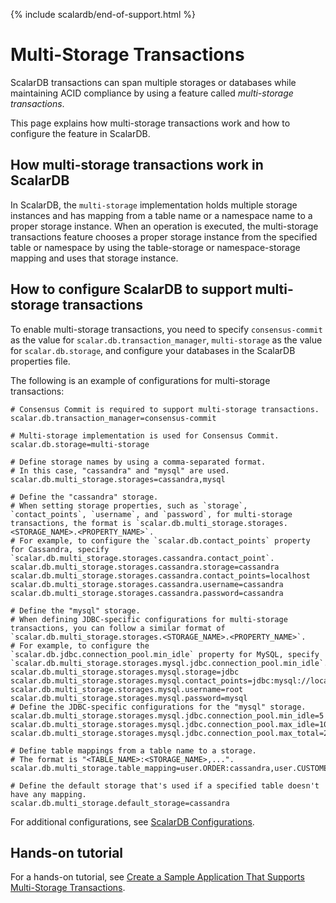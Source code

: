 {% include scalardb/end-of-support.html %}

# Multi-Storage Transactions

ScalarDB transactions can span multiple storages or databases while maintaining ACID compliance by using a feature called *multi-storage transactions*.

This page explains how multi-storage transactions work and how to configure the feature in ScalarDB.

## How multi-storage transactions work in ScalarDB

In ScalarDB, the `multi-storage` implementation holds multiple storage instances and has mapping from a table name or a namespace name to a proper storage instance. When an operation is executed, the multi-storage transactions feature chooses a proper storage instance from the specified table or namespace by using the table-storage or namespace-storage mapping and uses that storage instance.

## How to configure ScalarDB to support multi-storage transactions

To enable multi-storage transactions, you need to specify `consensus-commit` as the value for `scalar.db.transaction_manager`, `multi-storage` as the value for `scalar.db.storage`, and configure your databases in the ScalarDB properties file.

The following is an example of configurations for multi-storage transactions:

```properties
# Consensus Commit is required to support multi-storage transactions.
scalar.db.transaction_manager=consensus-commit

# Multi-storage implementation is used for Consensus Commit.
scalar.db.storage=multi-storage

# Define storage names by using a comma-separated format. 
# In this case, "cassandra" and "mysql" are used.
scalar.db.multi_storage.storages=cassandra,mysql

# Define the "cassandra" storage.
# When setting storage properties, such as `storage`, `contact_points`, `username`, and `password`, for multi-storage transactions, the format is `scalar.db.multi_storage.storages.<STORAGE_NAME>.<PROPERTY_NAME>`.
# For example, to configure the `scalar.db.contact_points` property for Cassandra, specify `scalar.db.multi_storage.storages.cassandra.contact_point`.
scalar.db.multi_storage.storages.cassandra.storage=cassandra
scalar.db.multi_storage.storages.cassandra.contact_points=localhost
scalar.db.multi_storage.storages.cassandra.username=cassandra
scalar.db.multi_storage.storages.cassandra.password=cassandra

# Define the "mysql" storage.
# When defining JDBC-specific configurations for multi-storage transactions, you can follow a similar format of `scalar.db.multi_storage.storages.<STORAGE_NAME>.<PROPERTY_NAME>`.
# For example, to configure the `scalar.db.jdbc.connection_pool.min_idle` property for MySQL, specify `scalar.db.multi_storage.storages.mysql.jdbc.connection_pool.min_idle`.
scalar.db.multi_storage.storages.mysql.storage=jdbc
scalar.db.multi_storage.storages.mysql.contact_points=jdbc:mysql://localhost:3306/
scalar.db.multi_storage.storages.mysql.username=root
scalar.db.multi_storage.storages.mysql.password=mysql
# Define the JDBC-specific configurations for the "mysql" storage.
scalar.db.multi_storage.storages.mysql.jdbc.connection_pool.min_idle=5
scalar.db.multi_storage.storages.mysql.jdbc.connection_pool.max_idle=10
scalar.db.multi_storage.storages.mysql.jdbc.connection_pool.max_total=25

# Define table mappings from a table name to a storage.
# The format is "<TABLE_NAME>:<STORAGE_NAME>,...".
scalar.db.multi_storage.table_mapping=user.ORDER:cassandra,user.CUSTOMER:mysql,coordinator.state:cassandra

# Define the default storage that's used if a specified table doesn't have any mapping.
scalar.db.multi_storage.default_storage=cassandra
```

For additional configurations, see [ScalarDB Configurations](configurations.mdx).

## Hands-on tutorial

For a hands-on tutorial, see [Create a Sample Application That Supports Multi-Storage Transactions](https://github.com/scalar-labs/scalardb-samples/tree/main/multi-storage-transaction-sample).
